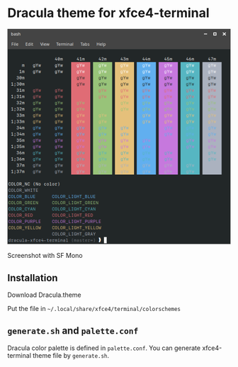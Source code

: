 # Dracula theme for xfce4-terminal

![Screenshot](screenshot.png)

Screenshot with SF Mono

## Installation

Download Dracula.theme

Put the file in `~/.local/share/xfce4/terminal/colorschemes`

## `generate.sh` and `palette.conf`

Dracula color palette is defined in `palette.conf`. You can generate xfce4-terminal theme file by `generate.sh`.

